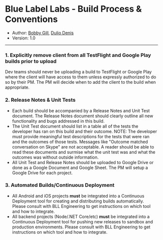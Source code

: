 # Blue Label Labs - Build Process & Conventions
- Author: [Bobby Gill](https://www.bluelabellabs.com/team/bobby-gill/), [Dulio Denis](https://www.bluelabellabs.com/team/dulio-denis/)
- Version: 1.0
---

### 1. Explicitly remove client from all TestFlight and Google Play builds prior to upload
Dev teams should never be uploading a build to TestFlight or Google Play where the client will have access to them unless expressly authorized to do so by their PM. The PM will decide when to add the client to the build when appropriate.

### 2. Release Notes & Unit Tests
- Each build should be accompanied by a Release Notes and Unit Test document. The Release Notes document should clearly outline all new functionality and bugs addressed in this build.
- The Unit Test document should list in a table all of the tests the developer has ran on this build and their outcome. NOTE: The developer must provide meaningful test descriptions for the tests that were ran and the outcomes of those tests. Messages like "Outcome matched conversation on Skype" are not acceptable. A reader should be able to read these documents and surmise what the unit test was and what the outcomes was without outside information.
- All Unit Test and Release Notes should be uploaded to Google Drive or done as a Google Document and Google Sheet. The PM will setup a Google Drive for each project.

### 3. Automated Builds/Continuous Deployment
- All Android and iOS projects **must** be integrated into a Continuous Deployment tool for creating and distributing builds automatically. Please consult with BLL Engineering to get instructions on which tool and how to integrate.
- All backend projects (Node/.NET Core/etc) **must** be integrated into a Continuous Deployment tool for pushing new releases to sandbox and production environments. Please consult with BLL Engineering to get instructions on which tool and how to integrate.


